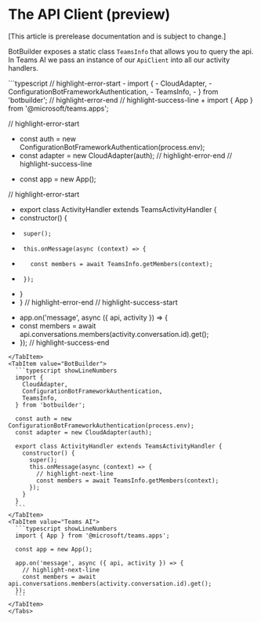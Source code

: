 # The API Client (preview)

[This article is prerelease documentation and is subject to change.]

BotBuilder exposes a static class `TeamsInfo` that allows you to query the api. In Teams AI
we pass an instance of our `ApiClient` into all our activity handlers.

<Tabs groupId="sending-activities">
  <TabItem value="Diff" default>
  ```typescript
  // highlight-error-start
-  import {
-    CloudAdapter,
-    ConfigurationBotFrameworkAuthentication,
-    TeamsInfo,
-  } from 'botbuilder';
  // highlight-error-end
  // highlight-success-line
+  import { App } from '@microsoft/teams.apps';

  // highlight-error-start
-  const auth = new ConfigurationBotFrameworkAuthentication(process.env);
-  const adapter = new CloudAdapter(auth);
  // highlight-error-end
  // highlight-success-line
+  const app = new App();

  // highlight-error-start
-  export class ActivityHandler extends TeamsActivityHandler {
-    constructor() {
-      super();
-      this.onMessage(async (context) => {
-        const members = await TeamsInfo.getMembers(context);
-      });
-    }
-  }
  // highlight-error-end
  // highlight-success-start
+  app.on('message', async ({ api, activity }) => {
+    const members = await api.conversations.members(activity.conversation.id).get();
+  });
  // highlight-success-end
  ```
  </TabItem>
  <TabItem value="BotBuilder">
    ```typescript showLineNumbers
    import {
      CloudAdapter,
      ConfigurationBotFrameworkAuthentication,
      TeamsInfo,
    } from 'botbuilder';

    const auth = new ConfigurationBotFrameworkAuthentication(process.env);
    const adapter = new CloudAdapter(auth);

    export class ActivityHandler extends TeamsActivityHandler {
      constructor() {
        super();
        this.onMessage(async (context) => {
          // highlight-next-line
          const members = await TeamsInfo.getMembers(context);
        });
      }
    }
    ```
  </TabItem>
  <TabItem value="Teams AI">
    ```typescript showLineNumbers
    import { App } from '@microsoft/teams.apps';

    const app = new App();

    app.on('message', async ({ api, activity }) => {
      // highlight-next-line
      const members = await api.conversations.members(activity.conversation.id).get();
    });
    ```
  </TabItem>
</Tabs>
